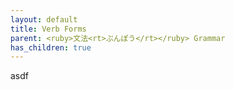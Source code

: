 ```yaml
---
layout: default
title: Verb Forms
parent: <ruby>文法<rt>ぶんぽう</rt></ruby> Grammar
has_children: true
---
```


asdf
